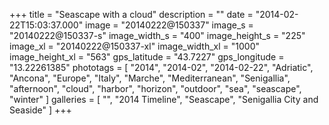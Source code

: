 +++
title = "Seascape with a cloud"
description = ""
date = "2014-02-22T15:03:37.000"
image = "20140222@150337"
image_s = "20140222@150337-s"
image_width_s = "400"
image_height_s = "225"
image_xl = "20140222@150337-xl"
image_width_xl = "1000"
image_height_xl = "563"
gps_latitude = "43.7227"
gps_longitude = "13.22261385"
phototags = [ "2014", "2014-02", "2014-02-22", "Adriatic", "Ancona", "Europe", "Italy", "Marche", "Mediterranean", "Senigallia", "afternoon", "cloud", "harbor", "horizon", "outdoor", "sea", "seascape", "winter" ]
galleries = [ "", "2014 Timeline", "Seascape", "Senigallia City and Seaside" ]
+++
